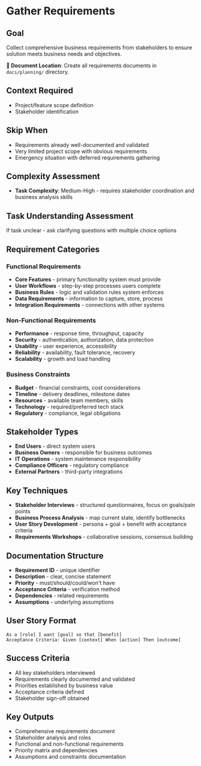 # Gather Requirements

## Goal
Collect comprehensive business requirements from stakeholders to ensure solution meets business needs and objectives.

**📁 Document Location**: Create all requirements documents in `docs/planning/` directory.

## Context Required
- Project/feature scope definition
- Stakeholder identification

## Skip When
- Requirements already well-documented and validated
- Very limited project scope with obvious requirements
- Emergency situation with deferred requirements gathering

## Complexity Assessment
- **Task Complexity**: Medium-High - requires stakeholder coordination and business analysis skills

## Task Understanding Assessment
If task unclear - ask clarifying questions with multiple choice options

## Requirement Categories

### Functional Requirements
- **Core Features** - primary functionality system must provide
- **User Workflows** - step-by-step processes users complete
- **Business Rules** - logic and validation rules system enforces
- **Data Requirements** - information to capture, store, process
- **Integration Requirements** - connections with other systems

### Non-Functional Requirements
- **Performance** - response time, throughput, capacity
- **Security** - authentication, authorization, data protection
- **Usability** - user experience, accessibility
- **Reliability** - availability, fault tolerance, recovery
- **Scalability** - growth and load handling

### Business Constraints
- **Budget** - financial constraints, cost considerations
- **Timeline** - delivery deadlines, milestone dates
- **Resources** - available team members, skills
- **Technology** - required/preferred tech stack
- **Regulatory** - compliance, legal obligations

## Stakeholder Types
- **End Users** - direct system users
- **Business Owners** - responsible for business outcomes
- **IT Operations** - system maintenance responsibility
- **Compliance Officers** - regulatory compliance
- **External Partners** - third-party integrations

## Key Techniques
- **Stakeholder Interviews** - structured questionnaires, focus on goals/pain points
- **Business Process Analysis** - map current state, identify bottlenecks
- **User Story Development** - persona + goal + benefit with acceptance criteria
- **Requirements Workshops** - collaborative sessions, consensus building

## Documentation Structure
- **Requirement ID** - unique identifier
- **Description** - clear, concise statement
- **Priority** - must/should/could/won't have
- **Acceptance Criteria** - verification method
- **Dependencies** - related requirements
- **Assumptions** - underlying assumptions

## User Story Format
```
As a [role] I want [goal] so that [benefit]
Acceptance Criteria: Given [context] When [action] Then [outcome]
```

## Success Criteria
- All key stakeholders interviewed
- Requirements clearly documented and validated
- Priorities established by business value
- Acceptance criteria defined
- Stakeholder sign-off obtained

## Key Outputs
- Comprehensive requirements document
- Stakeholder analysis and roles
- Functional and non-functional requirements
- Priority matrix and dependencies
- Assumptions and constraints documentation 